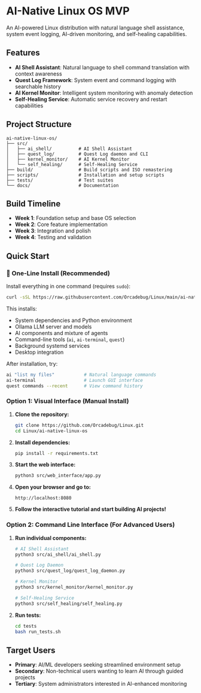 # AI-Native Linux OS MVP

An AI-powered Linux distribution with natural language shell assistance, system event logging, AI-driven monitoring, and self-healing capabilities.

## Features

- **AI Shell Assistant**: Natural language to shell command translation with context awareness
- **Quest Log Framework**: System event and command logging with searchable history
- **AI Kernel Monitor**: Intelligent system monitoring with anomaly detection
- **Self-Healing Service**: Automatic service recovery and restart capabilities

## Project Structure

```
ai-native-linux-os/
├── src/
│   ├── ai_shell/          # AI Shell Assistant
│   ├── quest_log/         # Quest Log daemon and CLI
│   ├── kernel_monitor/    # AI Kernel Monitor
│   └── self_healing/      # Self-Healing Service
├── build/                 # Build scripts and ISO remastering
├── scripts/               # Installation and setup scripts
├── tests/                 # Test suites
└── docs/                  # Documentation
```

## Build Timeline

- **Week 1**: Foundation setup and base OS selection
- **Week 2**: Core feature implementation
- **Week 3**: Integration and polish
- **Week 4**: Testing and validation

## Quick Start

### 🚀 One-Line Install (Recommended)

Install everything in one command (requires `sudo`):

```bash
curl -sSL https://raw.githubusercontent.com/Orcadebug/Linux/main/ai-native-linux-os/install.sh | sudo bash
```

This installs:
- System dependencies and Python environment
- Ollama LLM server and models
- AI components and mixture of agents
- Command-line tools (`ai`, `ai-terminal`, `quest`)
- Background systemd services
- Desktop integration

After installation, try:
```bash
ai "list my files"           # Natural language commands
ai-terminal                  # Launch GUI interface
quest commands --recent      # View command history
```

### Option 1: Visual Interface (Manual Install)

1. **Clone the repository:**
   ```bash
   git clone https://github.com/Orcadebug/Linux.git
   cd Linux/ai-native-linux-os
   ```

2. **Install dependencies:**
   ```bash
   pip install -r requirements.txt
   ```

3. **Start the web interface:**
   ```bash
   python3 src/web_interface/app.py
   ```

4. **Open your browser and go to:**
   ```
   http://localhost:8080
   ```

5. **Follow the interactive tutorial and start building AI projects!**

### Option 2: Command Line Interface (For Advanced Users)

1. **Run individual components:**
   ```bash
   # AI Shell Assistant
   python3 src/ai_shell/ai_shell.py

   # Quest Log Daemon
   python3 src/quest_log/quest_log_daemon.py

   # Kernel Monitor
   python3 src/kernel_monitor/kernel_monitor.py

   # Self-Healing Service
   python3 src/self_healing/self_healing.py
   ```

2. **Run tests:**
   ```bash
   cd tests
   bash run_tests.sh
   ```

## Target Users

- **Primary**: AI/ML developers seeking streamlined environment setup
- **Secondary**: Non-technical users wanting to learn AI through guided projects
- **Tertiary**: System administrators interested in AI-enhanced monitoring
